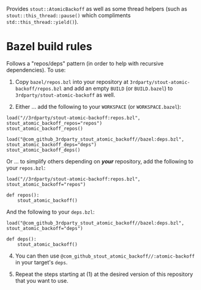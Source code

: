 Provides `stout::AtomicBackoff` as well as some thread helpers (such as `stout::this_thread::pause()` which compliments `std::this_thread::yield()`).

# Bazel build rules

Follows a "repos/deps" pattern (in order to help with recursive dependencies). To use:

1. Copy `bazel/repos.bzl` into your repository at `3rdparty/stout-atomic-backoff/repos.bzl` and add an empty `BUILD` (or `BUILD.bazel`) to `3rdparty/stout-atomic-backoff` as well.

2. Either ... add the following to your `WORKSPACE` (or `WORKSPACE.bazel`):

```bazel
load("//3rdparty/stout-atomic-backoff:repos.bzl", stout_atomic_backoff_repos="repos")
stout_atomic_backoff_repos()

load("@com_github_3rdparty_stout_atomic_backoff//bazel:deps.bzl", stout_atomic_backoff_deps="deps")
stout_atomic_backoff_deps()
```

Or ... to simplify others depending on ***your*** repository, add the following to your `repos.bzl`:

```bazel
load("//3rdparty/stout-atomic-backoff:repos.bzl", stout_atomic_backoff="repos")

def repos():
    stout_atomic_backoff()
```

And the following to your `deps.bzl`:

```bazel
load("@com_github_3rdparty_stout_atomic_backoff//bazel:deps.bzl", stout_atomic_backoff="deps")

def deps():
    stout_atomic_backoff()
```

4. You can then use `@com_github_stout_atomic_backoff//:atomic-backoff` in your target's `deps`.

5. Repeat the steps starting at (1) at the desired version of this repository that you want to use.